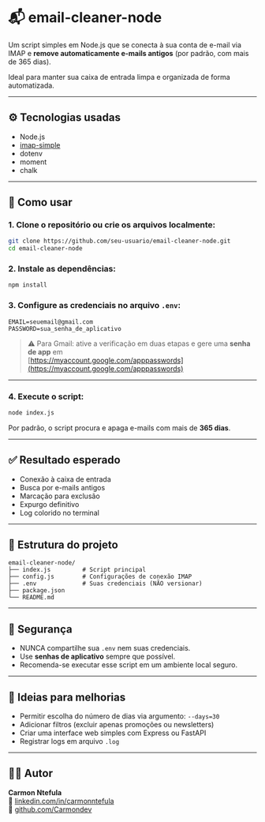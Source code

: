 # 📬 email-cleaner-node

Um script simples em Node.js que se conecta à sua conta de e-mail via IMAP e **remove automaticamente e-mails antigos** (por padrão, com mais de 365 dias).

Ideal para manter sua caixa de entrada limpa e organizada de forma automatizada.

---

## ⚙️ Tecnologias usadas

- Node.js
- [imap-simple](https://www.npmjs.com/package/imap-simple)
- dotenv
- moment
- chalk

---

## 🚀 Como usar

### 1. Clone o repositório ou crie os arquivos localmente:

```bash
git clone https://github.com/seu-usuario/email-cleaner-node.git
cd email-cleaner-node
```

### 2. Instale as dependências:

```bash
npm install
```

### 3. Configure as credenciais no arquivo `.env`:

```env
EMAIL=seuemail@gmail.com
PASSWORD=sua_senha_de_aplicativo
```

> ⚠️ Para Gmail: ative a verificação em duas etapas e gere uma **senha de app** em  
[https://myaccount.google.com/apppasswords](https://myaccount.google.com/apppasswords)

---

### 4. Execute o script:

```bash
node index.js
```

Por padrão, o script procura e apaga e-mails com mais de **365 dias**.

---

## ✅ Resultado esperado

- Conexão à caixa de entrada
- Busca por e-mails antigos
- Marcação para exclusão
- Expurgo definitivo
- Log colorido no terminal

---

## 📂 Estrutura do projeto

```
email-cleaner-node/
├── index.js         # Script principal
├── config.js        # Configurações de conexão IMAP
├── .env             # Suas credenciais (NÃO versionar)
├── package.json
└── README.md
```

---

## 🔐 Segurança

- NUNCA compartilhe sua `.env` nem suas credenciais.
- Use **senhas de aplicativo** sempre que possível.
- Recomenda-se executar esse script em um ambiente local seguro.

---

## 🧠 Ideias para melhorias

- Permitir escolha do número de dias via argumento: `--days=30`
- Adicionar filtros (excluir apenas promoções ou newsletters)
- Criar uma interface web simples com Express ou FastAPI
- Registrar logs em arquivo `.log`

---

## 👨‍💻 Autor

**Carmon Ntefula**  
🔗 [linkedin.com/in/carmonntefula](https://www.linkedin.com/in/carmonntefula)  
🐙 [github.com/Carmondev](https://github.com/Carmondev)